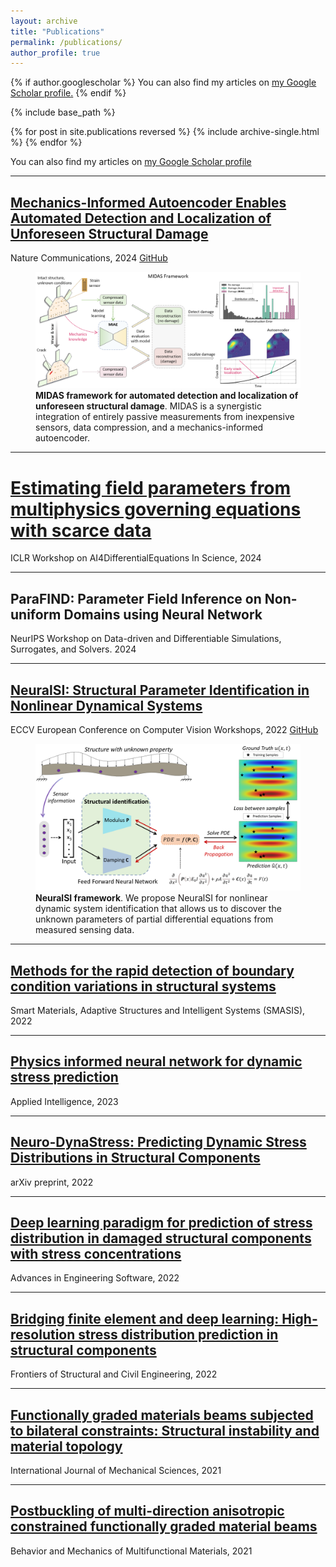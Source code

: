 ```yaml
---
layout: archive
title: "Publications"
permalink: /publications/
author_profile: true
---
```


{% if author.googlescholar %}
  You can also find my articles on <u><a href="{{author.googlescholar}}">my Google Scholar profile</a>.</u>
{% endif %}

{% include base_path %}

{% for post in site.publications reversed %}
  {% include archive-single.html %}
{% endfor %}


You can also find my articles on [my Google Scholar profile](https://scholar.google.com/citations?user=RwBW8jUAAAAJ)

---
## [Mechanics-Informed Autoencoder Enables Automated Detection and Localization of Unforeseen Structural Damage](https://www.nature.com/articles/s41467-024-52501-4)
Nature Communications, 2024 [GitHub](https://github.com/human-analysis/midas-shm)

<figure>
  <img src="/files/publications/MIDAS.png" alt="Description of the image" style="width: 800px;" />
  <figcaption><strong>MIDAS framework for automated detection and localization of unforeseen structural damage</strong>. MIDAS is a synergistic integration of entirely passive measurements from inexpensive sensors, data compression, and a mechanics-informed autoencoder.</figcaption>
</figure>

---
# [Estimating field parameters from multiphysics governing equations with scarce data](https://openreview.net/pdf?id=IofxiPg6uE)
ICLR Workshop on AI4DifferentialEquations In Science, 2024

---
## ParaFIND: Parameter Field Inference on Non-uniform Domains using Neural Network
NeurIPS Workshop on Data-driven and Differentiable Simulations, Surrogates, and Solvers. 2024

---
## [NeuralSI: Structural Parameter Identification in Nonlinear Dynamical Systems](https://link.springer.com/chapter/10.1007/978-3-031-25082-8_22)
ECCV European Conference on Computer Vision Workshops, 2022 [GitHub](https://github.com/human-analysis/neural-structural-identification)

<figure>
  <img src="/files/publications/NeuralSI.png" alt="Description of the image" style="width: 700px;" />
  <figcaption><strong>NeuralSI framework</strong>. We propose NeuralSI for nonlinear dynamic system identification that allows us to discover the unknown parameters of partial differential equations from measured sensing data.</figcaption>
</figure>

---
## [Methods for the rapid detection of boundary condition variations in structural systems](https://asmedigitalcollection.asme.org/SMASIS/proceedings-abstract/SMASIS2022/86274/1150809)
Smart Materials, Adaptive Structures and Intelligent Systems (SMASIS), 2022

---
## [Physics informed neural network for dynamic stress prediction](https://link.springer.com/article/10.1007/s10489-023-04923-8)
Applied Intelligence, 2023

---
## [Neuro-DynaStress: Predicting Dynamic Stress Distributions in Structural Components](https://arxiv.org/pdf/2301.02580)
arXiv preprint, 2022

---
## [Deep learning paradigm for prediction of stress distribution in damaged structural components with stress concentrations](https://www.sciencedirect.com/science/article/abs/pii/S0965997822001430)
Advances in Engineering Software, 2022

---
## [Bridging finite element and deep learning: High-resolution stress distribution prediction in structural components](https://link.springer.com/article/10.1007/s11709-022-0882-5)
Frontiers of Structural and Civil Engineering, 2022

---
## [Functionally graded materials beams subjected to bilateral constraints: Structural instability and material topology](https://www.sciencedirect.com/science/article/pii/S002074032034323X)
International Journal of Mechanical Sciences, 2021

---
## [Postbuckling of multi-direction anisotropic constrained functionally graded material beams](https://www.spiedigitallibrary.org/conference-proceedings-of-spie/11589/115890G/Postbuckling-of-multi-direction-anisotropic-constrained-functionally-graded-material-beams/10.1117/12.2593628.short)
Behavior and Mechanics of Multifunctional Materials, 2021
